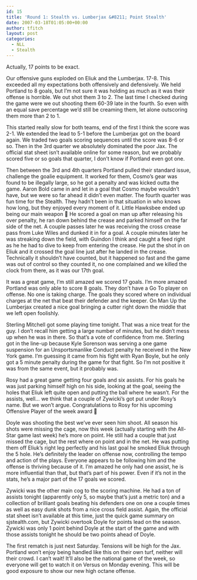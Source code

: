 ```yaml
---
id: 15
title: 'Round 1: Stealth vs. Lumberjax &#8211; Point Stealth'
date: 2007-03-18T01:05:00+00:00
author: tfitch
layout: post
categories:
  - NLL
  - Stealth
---
```

Actually, 17 points to be exact.

Our offensive guns exploded on Eliuk and the Lumberjax. 17-8. This exceeded all my expectations both offensively and defensively. We held Portland to 8 goals, but I&#8217;m not sure it was holding as much as it was their offense is horrible. We out shot them 3 to 2. The last time I checked during the game were we out shooting them 60-39 late in the fourth. So even with an equal save percentage we&#8217;d still be creaming them, let alone outscoring them more than 2 to 1.

This started really slow for both teams, end of the first I think the score was 2-1. We extended the lead to 5-1 before the Lumberjax got on the board again. We traded two goals scoring sequences until the score was 8-6 or so. Then in the 3rd quarter we absolutely dominated the poor Jax. The official stat sheet isn&#8217;t available online for some reason, but we probably scored five or so goals that quarter, I don&#8217;t know if Portland even got one.

Then between the 3rd and 4th quarters Portland pulled their standard issue, challenge the goalie equipment. It worked for them, Cosmo&#8217;s gear was found to be illegally large, so he got a penalty and was kicked outta the game. Aaron Bold came in and let in a goal that Cosmo maybe wouldn&#8217;t have, but we were so far ahead it didn&#8217;t even matter. The fourth quarter was fun time for the Stealth. They hadn&#8217;t been in that situation in who knows how long, but they enjoyed every moment of it. Little Hawksbee ended up being our main weapon 🙂 He scored a goal on man up after releasing his over penalty, he ran down behind the crease and parked himself on the far side of the net. A couple passes later he was receiving the cross crease pass from Luke Wiles and dunked it in for a goal. A couple minutes later he was streaking down the field, with Guindon I think and caught a feed right as he he had to dive to keep from entering the crease. He put the shot in on Eliuk and it crossed the goal line just after he landed in the crease. Technically it shouldn&#8217;t have counted, but it happened so fast and the game was out of control so they counted it, no one complained and we killed the clock from there, as it was our 17th goal.

It was a great game, I&#8217;m still amazed we scored 17 goals. I&#8217;m more amazed Portland was only able to score 8 goals. They don&#8217;t have a Go To player on offense. No one is taking charge. The goals they scored where on individual charges at the net that beat their defender and the keeper. On Man Up the Lumberjax created a nice goal bringing a cutter right down the middle that we left open foolishly.

Sterling Mitchell got some playing time tonight. That was a nice treat for the guy. I don&#8217;t recall him getting a large number of minutes, but he didn&#8217;t mess up when he was in there. So that&#8217;s a vote of confidence from me. Sterling got in the line-up because Kyle Sorenson was serving a one game suspension for an Unsportsmanlike Conduct penalty he received in the New York game. I&#8217;m guessing it came from his fight with Ryan Boyle, but he only got a 5 minute penalty during the game for that fight. So I&#8217;m not positive it was from the same event, but it probably was.

Rosy had a great game getting four goals and six assists. For his goals he was just parking himself high on his side, looking at the goal, seeing the holes that Eliuk left quite open and putting the ball where he wasn&#8217;t. For the assists, well&#8230; we think that a couple of Zywicki&#8217;s got put under Rosy&#8217;s name. But we won&#8217;t argue. Congratulations to Rosy for his upcoming Offensive Player of the week award 🙂

Doyle was shooting the best we&#8217;ve ever seen him shoot. All season his shots were missing the cage, now this week (actually starting with the All-Star game last week) he&#8217;s more on point. He still had a couple that just missed the cage, but the rest where on point and in the net. He was putting them off Eliuk&#8217;s right leg perfectly and his last goal he smoked Eliuk through the 5 hole. He&#8217;s definitely the leader on offense now, controlling the tempo and action of the plays. Everyone appears to be following him and the offense is thriving because of it. I&#8217;m amazed he only had one assist, he is more influential than that, but that&#8217;s part of his power. Even if it&#8217;s not in the stats, he&#8217;s a major part of the 17 goals we scored.

Zywicki was the other main cog to the scoring machine. He had a ton of assists tonight (apparently only 5, so maybe that&#8217;s just a metric ton) and a collection of brilliant goals beating his defenders one on one a couple times as well as easy dunk shots from a nice cross field assist. Again, the official stat sheet isn&#8217;t available at this time, just the quick game summary on sjstealth.com, but Zywicki overtook Doyle for points lead on the season. Zywicki was only 1 point behind Doyle at the start of the game and with those assists tonight he should be two points ahead of Doyle.

The first rematch is just next Saturday. Tensions will be high for the Jax. Portland won&#8217;t enjoy being handled like this on their own turf, neither will their crowd. I can&#8217;t wait! It&#8217;ll also be the national game of the week, so everyone will get to watch it on Versus on Monday evening. This will be good exposure to show our new high octane offense.
